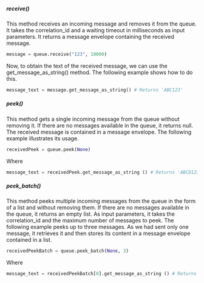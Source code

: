 
##### receive()
This method receives an incoming message and removes it from the queue. It takes the correlation_id and a waiting timeout in milliseconds as input parameters. It returns a message envelope containing the received message. 

```python
message = queue.receive("123", 10000)
```

Now, to obtain the text of the received message, we can use the get_message_as_string() method. The following example shows how to do this.

```python
message_text = message.get_message_as_string() # Returns 'ABC123'
```

##### peek()

This method gets a single incoming message from the queue without removing it. If there are no messages available in the queue, it returns null. The received message is contained in a message envelope. The following example illustrates its usage.

```python
receivedPeek = queue.peek(None)
```

Where

```python
message_text = receivedPeek.get_message_as_string () # Returns 'ABCD1234'
```

##### peek_batch()

This method peeks multiple incoming messages from the queue in the form of a list and without removing them. If there are no messages available in the queue, it returns an empty list. As input parameters, it takes the correlation_id and the maximum number of messages to peek. The following example peeks up to three messages. As we had sent only one message, it retrieves it and then stores its content in a message envelope contained in a list. 

```python
receivedPeekBatch = queue.peek_batch(None, 3)
```

Where

```python
message_text = receivedPeekBatch[0].get_message_as_string () # Returns 'ABC123'
```
